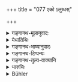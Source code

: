 +++
title = "077 एको ऽलुब्धस्"

+++

<details><summary>गङ्गानथ-मूलानुवादः</summary>

A single man, free from covetousness, may be a witness, but not many women, even though pure,—because the understanding of women is not steady,—nor other men who are tainted with defects.—(77)
</details>

<details><summary>मेधातिथिः</summary>

**एकस्य** पुनः प्रतिषेधो लोभादिरहितस्य प्रतिप्रसवार्थः । तेन सत्यवादितया निश्चित एको ऽपि साक्षी भवत्य् एव । **स्त्रियस्** तु न कथंचित् साक्ष्यम् अर्हन्त्य् अल्पा वा **बह्व्यो** वा । **शुच्यो ऽपीति** गुणवत्यो ऽपीत्य् अर्थः । अत्र हेतुः- **स्त्रीबुद्धेर् अस्थिरत्वाद्** इति । प्रकृतिर् एषा स्त्रीणां यद् बुद्धेश् चापलम् । गुणास् तु यत्नोपार्जिता अपि प्रमादालस्यादिना व्यपयन्त्य् अतः स्वाभाविकम् अस्थैर्यं तिष्ठेद् एव । यथामयाविनो घृतादिनोत्पन्ने ऽप्य् अग्नेः स्थैर्ये स्वल्पेनापि प्रमादे पुनः सहजामयावितानुवृत्तिः । अतो ऽनया शङ्कया गुणवतीष्व् अपि तासु नाश्वासः । यत् तु "स्त्रियाप्य् असंभवे कार्यम्" (म्ध् ८.७०) इति तद् यत्र तत्क्षणाद् एव पृच्छ्यन्ते । यत्रेयम् आशङ्का न भवति केनचिद् आसां संचलितं मन इति । यत्र तु कालव्यवधानं तत्र जीयमानेन कदाचिद् अनुकूल्यन्ते इति न क्वचित् साक्षिन्यः ।

**दोषैश् चान्ये ऽपि ये वृताः** । रोगादिभिर् **दोषैर्** **ये** स्त्रीभ्यो **ऽन्ये ऽपि** पुरुषा **वृता** आक्रान्ता भूयिष्ठदोषा इत्य् अर्थः । के पुनर् अमी दोषा नाम । उक्तं च । रागादयः शास्त्रप्रतिषिद्धाः शङ्क्यमानव्यभिचारहेतुभावाः । यद्य् अपि केवलेन स्वशब्देनैवोक्ता दोषाः तथाप्य् अनुक्तपरिग्रहार्थम् इदम् अपुनरुक्तम् । सामान्यविशेषाभिधानं हि सर्वत्र ग्रन्थकारा अनुमन्यन्ते । 


- <u>अन्ये</u> त्व् अकारप्रश्लेषेण "अलुब्धो ऽप्य् एको न साक्षी" किं पुनर् लुब्ध इत्य् एवम् आचक्षते । तथा च द्वयोर् अभ्यनुज्ञानं भवति । 

शुच्य इतीकारो दुर्लभो "वोतो गुणवचनात्" (पाण् ४.१.४४) इति विधानात् । "कृदिकारात्"[^२८६] इति केचित् समर्थयन्ते ॥ ८.७७ ॥
</details>

<details><summary>गङ्गानथ-भाष्यानुवादः</summary>

The evidence of a single person having been declared to be inadmissible, the present verse lavs down an exception in favour of one who is free from covetousness. So that if a man is known to be truthful, he is certainly admissible as witness. But women are never admissible,—be they one or many,—‘*even though pure*’—possessed of high qualifications; and the reason for this is that ‘*the understanding of women is not steady*’; fickle-mindedness is the very nature of women; while other qualifications are acquired, and as such liable to lapses through carelessness, idleness and so forth; so that their inherent fickleness remains as a constant factor. Just as in the case of a dyspeptic,—even though a certain amount of appetite may have been regained by the use of butter and other things, yet even the least neglect on their part, brings on the inherent Dyspepsia again. Consequently, on account of this uncertainty, there can be no confidence in women, even though they be highly qualified.

As for the declaration (in 70) that ‘in the event of no witnesses being available, women may be made witnesses,’—that refers to cases where they can be immediately questioned, and there is no possibility of their mind being tampered with by any person. When however there has been an interval of time, it is quite possible that they may be won over by the party whoso case is weak and who is in fear of losing it. So that in such cases their evidence is not admissible at all.

‘*Other men tainted with defects*;—even persons other than women,—and men,—who are ‘*tainted*’—beset—with such defects as love, hatred and so forth; *i.e*., men in whom those defects abound to a every large extent.

Though Love, Hatred and the rest, as being forbidden by the scriptures, have, already been declared by name to be sources of suspicion and dishonesty,—yet they are referred to here again, for the purpose of including those that have not been so mentioned by name, and all writers sanction the mentioning of the general and special aspects of the same tiling.

Some people have adopted the ‘*a*’ before ‘*lubdha*’ and construed the verse to mean that ‘even though free from covetousness, a single man cannot be a witness,—how much less then one who is covetous,’—and hence as permitting the evidence of *two* men.

Though the form ‘*śucyaḥ*’ is impossible, in view of Pāṇini 4.1.44, yet some people justify it as being in accordance with the *Vārtika* on 4.1.45—(77)
</details>

<details><summary>गङ्गानथ-टिप्पन्यः</summary>

This verse is quoted in *Smṛtitattva* (II, p. 213), which adds the following notes:—‘*Eko’ lubdhastu sākṣī*’ is the reading adopted by Kullūka Bhaṭṭa; the other reading—‘*eko lubdhastvasākṣī*’—adopted by Jīmūtavāhana, is not right; because as a matter of fact, even several
*avaricious men* would be *asākṣī*, and hence there would be no point in
the term ‘*ekaḥ*.’ But admitting this reading, the verse could be taken as not admitting the evidence of *one* ‘avaricious man’, and thereby admitting that of *one* man who is free from avarice, even though he be ignorant of law. It is for this reason that Viśvarūpa and others have explained the meaning to be that when accepted by both parties, even a single man may be admitted as witness, and they have not laid stress upon the condition that he should be ‘conversant with law;—‘*Dośaiḥ*’ stands for *theft* and so forth.

This verse is quoted in *Kṛtyakalpataru* (32a).
</details>

<details><summary>गङ्गानथ-तुल्य-वाक्यानि</summary>

\[*Vide* Texts under 64 *et seq*.\]

*Yājñavalkya* (2.72).—‘Even a single man may ho admitted as a witness,
by the consent of both parties, if he is versed in Dharma.’

*Nārada* (1.188).—‘Slaves, impostors and others described as
inadmissible as witnesses shall he witnesses in suits of a specially grave character.’

*Nārada* (1.192).—‘By the consent of both parties, a single man may
become a witness in a suit. He must be examined in public as a witness,—though he has been mentioned (in the Texts) as an incompetent witness.’

Do. (1.190-191).—‘A woman cannot he a witness; a woman would speak falsely from want of veracity.’
</details>

<details><summary>भारुचिः</summary>

एकस्य सत्य् अपि प्रतिषेधे गुणातिशयाद् अलुब्धस्याभ्यनुज्ञार्थम् इदम् । अपि चालुब्धः, अपीत्य् उभयत्रापि बोद्धव्यः । शुच्यो ऽपीत्य्- अयम् एव वालुब्धो ऽप्य् एको न साक्षी स्यात् । उत्तरविवषार्थश् चायम् आरम्भः । एवं स्त्रियो बह्व्यः शुच्यो ऽपि न स्युः, यथैको ऽलुब्धो ऽपि, तासां हि बुद्धेर् धर्मार्[थाभ्याम् अस्थिर]संबन्धः । व्याख्यानं शास्त्रविरोधान् नात्पेशलम्, यत् एकस्य लोभात् प्रतिषेधाद् वैतयोर् अलुब्धयोर् अभ्यनुज्ञानार्थम् इदम्, अन्यत्रापि च प्रतिषे[धस्य पुरुषस्त्री]तुल्यत्वात् । एवं च सति बह्व्यः शुच्यो ऽप्य् अलुब्धा अपि प्रकरणात् स्त्रियो न स्युः, स्त्रीबुद्धेर् अस्थिरत्वाद् इत्य् उक्तम् । दोषैर् नयैर् अपि ये वृताः पुरुषा अति[रिकत्वत् अलुब्धा अपि प्रतिषिध्यन्ते], किं पुनर् अन्यत्र । पुनर्वचनं चास्य यदर्थं तद् उक्तम् एवात्र ॥ ८.७७ ॥
</details>

<details><summary>Bühler</summary>

077	One man who is free from covetousness may be (accepted as) witness; but not even many pure women, because the understanding of females is apt to waver, nor even many other men, who are tainted with sin.
</details>
